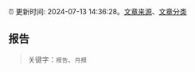 :alarm_clock: 更新时间: 2024-07-13 14:36:28。[文章来源](/README.md)、[文章分类](/TAGS.md)

## 报告


> 关键字：`报告`、`月报`




